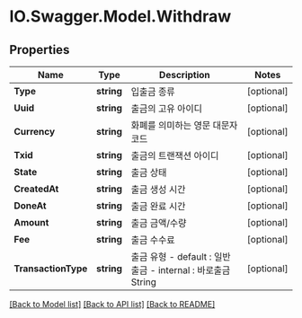 # IO.Swagger.Model.Withdraw
## Properties

Name | Type | Description | Notes
------------ | ------------- | ------------- | -------------
**Type** | **string** | 입출금 종류 | [optional] 
**Uuid** | **string** | 출금의 고유 아이디 | [optional] 
**Currency** | **string** | 화폐를 의미하는 영문 대문자 코드 | [optional] 
**Txid** | **string** | 출금의 트랜잭션 아이디 | [optional] 
**State** | **string** | 출금 상태 | [optional] 
**CreatedAt** | **string** | 출금 생성 시간 | [optional] 
**DoneAt** | **string** | 출금 완료 시간 | [optional] 
**Amount** | **string** | 출금 금액/수량 | [optional] 
**Fee** | **string** | 출금 수수료 | [optional] 
**TransactionType** | **string** | 출금 유형 - default : 일반출금 - internal : 바로출금  String  | [optional] 

[[Back to Model list]](../README.md#documentation-for-models) [[Back to API list]](../README.md#documentation-for-api-endpoints) [[Back to README]](../README.md)

